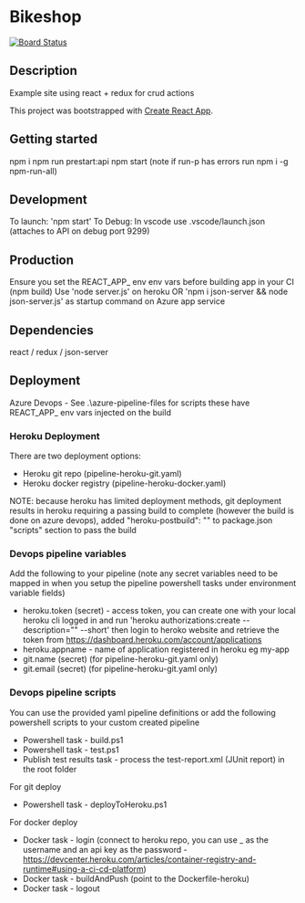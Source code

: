 # Bikeshop

[![Board Status](https://dev.azure.com/weylandcorp/733f58eb-f0fa-47ad-a944-2e29975fb82b/d5c4a1fd-d021-47d3-8d57-9499052aae5f/_apis/work/boardbadge/eb94509f-4ad5-43de-98b0-c6cc5a1b5074)](https://dev.azure.com/weylandcorp/733f58eb-f0fa-47ad-a944-2e29975fb82b/_boards/board/t/d5c4a1fd-d021-47d3-8d57-9499052aae5f/Microsoft.RequirementCategory/)

## Description

Example site using react + redux for crud actions

This project was bootstrapped with [Create React App](https://github.com/facebook/create-react-app).

## Getting started
npm i
npm run prestart:api
npm start (note if run-p has errors run npm i -g npm-run-all)

## Development

To launch: 'npm start'
To Debug: In vscode use .vscode/launch.json (attaches to API on debug port 9299)

## Production
Ensure you set the REACT_APP_<val> env env vars before building app in your CI (npm build)
Use 'node server.js' on heroku
OR 'npm i json-server && node json-server.js' as startup command on Azure app service

## Dependencies

react / redux / json-server

## Deployment

Azure Devops - See .\azure-pipeline-files for scripts these have REACT_APP_ env vars injected on the build

### Heroku Deployment

There are two deployment options:

- Heroku git repo (pipeline-heroku-git.yaml)
- Heroku docker registry (pipeline-heroku-docker.yaml)

NOTE: because heroku has limited deployment methods, git deployment results in heroku requiring a passing build to complete (however the build is done on azure devops), added "heroku-postbuild": "" to package.json "scripts" section to pass the build

### Devops pipeline variables

Add the following to your pipeline (note any secret variables need to be mapped in when you setup the pipeline powershell tasks under environment variable fields)

- heroku.token (secret) - access token, you can create one with your local heroku cli logged in and run
  'heroku authorizations:create --description="<useful name>" --short' then login to heroko website and retrieve the token
  from https://dashboard.heroku.com/account/applications
- heroku.appname - name of application registered in heroku eg my-app
- git.name (secret) (for pipeline-heroku-git.yaml only)
- git.email (secret) (for pipeline-heroku-git.yaml only)

### Devops pipeline scripts

You can use the provided yaml pipeline definitions or add the following powershell scripts to your custom created pipeline

- Powershell task - build.ps1
- Powershell task - test.ps1
- Publish test results task - process the test-report.xml (JUnit report) in the root folder

For git deploy

- Powershell task - deployToHeroku.ps1

For docker deploy

- Docker task - login (connect to heroku repo, you can use \_ as the username and an api key as the password - https://devcenter.heroku.com/articles/container-registry-and-runtime#using-a-ci-cd-platform)
- Docker task - buildAndPush (point to the Dockerfile-heroku)
- Docker task - logout

